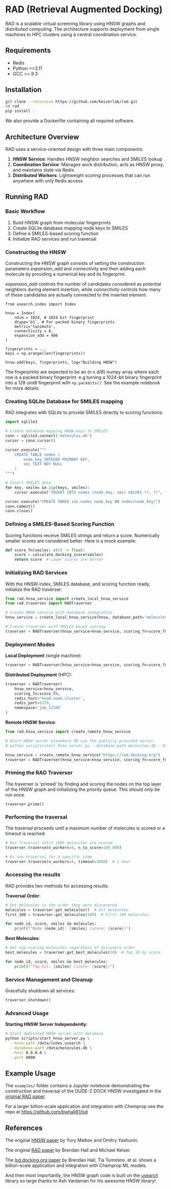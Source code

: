 # RAD (Retrieval Augmented Docking)

RAD is a scalable virtual screening library using HNSW graphs and distributed computing. The architecture supports deployment from single machines to HPC clusters using a central coordination service.


## Requirements

- Redis
- Python >=3.11
- GCC >= 9.3

## Installation
```bash
git clone --recursive https://github.com/keiserlab/rad.git
cd rad
pip install . 
```

We also provide a Dockerfile containing all required software.

## Architecture Overview

RAD uses a service-oriented design with three main components:

1. **HNSW Service**: Handles HNSW neighbor searches and SMILES lookup
2. **Coordination Service**: Manages work distribution, acts as HNSW proxy, and maintains state via Redis
3. **Distributed Workers**: Lightweight scoring processes that can run anywhere with only Redis access



## Running RAD

### Basic Workflow
1. Build HNSW graph from molecular fingerprints
2. Create SQLite database mapping node keys to SMILES
3. Define a SMILES-based scoring function
4. Initialize RAD services and run traversal

### Constructing the HNSW
Constructing the HNSW graph consists of setting the construction parameters *expansion_add* and *connectivity* and then adding each molecule by providing a numerical key and its fingerprint.

*expansion_add* controls the number of candidates considered as potential neighbors during element insertion, while *connectivity* controls how many of these candidates are actually connected to the inserted element.

```
from usearch.index import Index

hnsw = Index(
    ndim = 1024, # 1024 bit fingerprint
    dtype='b1', # For packed binary fingerprints
    metric='tanimoto',
    connectivity = 8,
    expansion_add = 400
)

fingerprints = ...
keys = np.arange(len(fingerprints))

hnsw.add(keys, fingerprints, log="Building HNSW")
```

The fingerprints are expected to be an (*n* x *d/8*) numpy array where each row is a packed binary fingerprint. e.g turning a 1024-bit binary fingerprint into a 128 uint8 fingerprint with `np.packbits()`. See the example notebook for more details.


### Creating SQLite Database for SMILES mapping
RAD integrates with SQLite to provide SMILES directly to scoring functions:

```python
import sqlite3

# Create database mapping HNSW keys to SMILES
conn = sqlite3.connect('molecules.db')
cursor = conn.cursor()

cursor.execute("""
    CREATE TABLE nodes (
        node_key INTEGER PRIMARY KEY,
        smi TEXT NOT NULL
    )
""")

# Insert SMILES data
for key, smiles in zip(keys, smiles):
    cursor.execute("INSERT INTO nodes (node_key, smi) VALUES (?, ?)", (key, smiles))

cursor.execute("CREATE INDEX idx_nodes_node_key ON nodes(node_key)")
conn.commit()
conn.close()
```

### Defining a SMILES-Based Scoring Function
Scoring functions receive SMILES strings and return a score. Numerically smaller scores are considered better. Here is a mock example:

```python
def score_fn(smiles: str) -> float:
    score = calculate_docking_score(smiles)
    return score  # Lower scores are better
```

### Initializing RAD Services
With the HNSW index, SMILES database, and scoring function ready, initialize the RAD traverser:

```python
from rad.hnsw_service import create_local_hnsw_service
from rad.traverser import RADTraverser

# Create HNSW service with database integration
hnsw_service = create_local_hnsw_service(hnsw, database_path='molecules.db')

# Create traverser with SMILES-based scoring
traverser = RADTraverser(hnsw_service=hnsw_service, scoring_fn=score_fn)
```

### Deployment Modes

**Local Deployment** (single machine):
```python
traverser = RADTraverser(hnsw_service=hnsw_service, scoring_fn=score_fn)
```

**Distributed Deployment** (HPC):
```python
traverser = RADTraverser(
    hnsw_service=hnsw_service, 
    scoring_fn=score_fn,
    redis_host='head-node.cluster',
    redis_port=6379,
    namespace='job_12345'
)
```

**Remote HNSW Service**:
```python
from rad.hnsw_service import create_remote_hnsw_service

# Start HNSW server elsewhere OR use the publicly provided server
# python scripts/start_hnsw_server.py --database-path molecules.db --hnsw-path index.usearch --port 8000

hnsw_service = create_remote_hnsw_service("https://rad.docking.org")
traverser = RADTraverser(hnsw_service=hnsw_service, scoring_fn=score_fn)
```

### Priming the RAD Traverser
The traverser is 'primed' by finding and scoring the nodes on the top layer of the HNSW graph and initializing the priority queue. This should only be run once.

```
traverser.prime()
```

### Performing the traversal
The traversal proceeds until a maximum number of molecules is scored or a timeout is reached:

```python
# Run traversal until 100k molecules are scored
traverser.traverse(n_workers=4, n_to_score=100_000)

# Or run traversal for a specific time
traverser.traverse(n_workers=4, timeout=3600)  # 1 hour
```

### Accessing the results
RAD provides two methods for accessing results:

**Traversal Order**:
```python
# Get molecules in the order they were discovered
molecules = traverser.get_molecules()  # All molecules
first_100 = traverser.get_molecules(100)  # First 100 molecules

for node_id, score, smiles in molecules:
    print(f"Node {node_id}: {smiles} (score: {score})")
```

**Best Molecules**:
```python
# Get top-scoring molecules regardless of discovery order
best_molecules = traverser.get_best_molecules(10)  # Top 10 by score

for node_id, score, smiles in best_molecules:
    print(f"Top hit: {smiles} (score: {score})")
```


### Service Management and Cleanup
Gracefully shutdown all services:
```python
traverser.shutdown()
```

### Advanced Usage

**Starting HNSW Server Independently**:
```bash
# Start dedicated HNSW server with database
python scripts/start_hnsw_server.py \
  --hnsw-path /data/index.usearch \
  --database-path /data/molecules.db \
  --host 0.0.0.0 \
  --port 8000
```


## Example Usage

The `examples/` folder contains a Jupyter notebook demonstrating the construction and traversal of the DUDE-Z DOCK HNSW investigated in the [original RAD paper](https://pubs.acs.org/doi/10.1021/acs.jcim.4c00683).

For a larger billion-scale application and integration with Chemprop see the repo at https://github.com/bwhall61/lsd

## References
The original [HNSW paper](https://arxiv.org/abs/1603.09320) by Yury Malkov and Dmitry Yashunin.

The original [RAD paper](https://pubs.acs.org/doi/10.1021/acs.jcim.4c00683) by Brendan Hall and Michael Keiser.

The [lsd.docking.org paper](https://www.biorxiv.org/content/10.1101/2025.02.25.639879v1) by Brendan Hall, Tia Tummino, et al. shows a billion-scale application and integration with Chemprop ML models.

And then most importantly, the HNSW graph code is built on the [usearch](https://github.com/unum-cloud/usearch) library so large thanks to Ash Vardanian for his awesome HNSW library!
